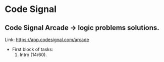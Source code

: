 # Code Signal

## Code Signal Arcade -> logic problems solutions.

Link: https://app.codesignal.com/arcade

- First block of tasks:
  1.  Intro (14/60).

